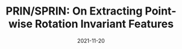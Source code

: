 ---
title: "PRIN/SPRIN: On Extracting Point-wise Rotation Invariant Features"
collection: publications
permalink: /publications/sprin
excerpt: 'Point cloud analysis without pose priors is very challenging in real applications, as the orientations of point clouds are often unknown. In this paper, we propose a brand new point-set learning framework PRIN, namely, Point-wise Rotation Invariant Network, focusing on rotation invariant feature extraction in point clouds analysis. We construct spherical signals by Density Aware Adaptive Sampling to deal with distorted point distributions in spherical space. Spherical Voxel Convolution and Point Re-sampling are proposed to extract rotation invariant features for each point. In addition, we extend PRIN to a sparse version called SPRIN, which directly operates on sparse point clouds. Both PRIN and SPRIN can be applied to tasks ranging from object classification, part segmentation, to 3D feature matching and label alignment. Results show that, on the dataset with randomly rotated point clouds, SPRIN demonstrates better performance than state-of-the-art methods without any data augmentation. We also provide thorough theoretical proof and analysis for point-wise rotation invariance achieved by our methods.'
date: '2021-11-20'
venue: 'TPAMI'
image: '/images/sprin.jpg'
arxiv: 'https://arxiv.org/abs/2102.12093'
code: 'https://github.com/qq456cvb/SPRIN'
weight: 200
citation: 'You, Y., Lou, Y., Shi, R., Liu, Q., Tai, Y. W., Ma, L., ... & Lu, C. (2021). PRIN/SPRIN: On Extracting Point-wise Rotation Invariant Features. arXiv preprint arXiv:2102.12093.'
authors: 'Yang You, Yujing Lou, Ruoxi Shi, Qi Liu, Yu-Wing Tai, Lizhuang Ma, Weiming Wang, Cewu Lu'
---